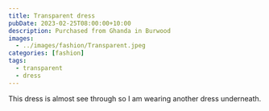 ```yaml
---
title: Transparent dress
pubDate: 2023-02-25T08:00:00+10:00
description: Purchased from Ghanda in Burwood
images:
  - ../images/fashion/Transparent.jpeg
categories: [fashion]
tags:
  - transparent
  - dress
---
```


This dress is almost see through so I am wearing another dress underneath.
